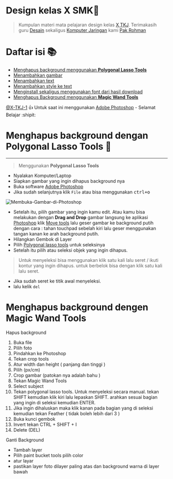 # Design kelas X SMK🌿

> Kumpulan materi mata pelajaran design kelas [X TKJ](bg.md).
  Terimakasih guru [Desain](bg.md) sekaligus [Komputer Jaringan](bg.md) kami [Pak Rohman](bg.md)

# Daftar isi 📚

- [Menghapus background menggunakan <b>Polygonal Lasso Tools</b>](menghapusbackground.md)
- [Menambahkan gambar](bg.md)
- [Menambahkan text](bg.md)
- [Menambahkan style ke text](bg.md)
- [Menginstall sekaligus menggunakan font dari hasil download](bg.md)
- [Menghapus Background menggunakan <b>Magic Wand Tools</b>](bg.md)

[@X-TKJ-1](kbd.md) :+1: Untuk saat ini menggunakan [Adobe Photoshop](Photoshop.md) - Selamat Belajar  :shipit:

# Menghapus background dengan Polygonal Lasso Tools 🍂
  <hr>

  > Menggunakan <b>Polygonal Lasso Tools</b>

 - Nyalakan Komputer/Laptop
 - Siapkan gambar yang ingin dihapus background nya
 - Buka software [Adobe Photoshop](db.md)
 - Jika sudah selanjutnya klik ``File`` atau bisa menggunakan <kbd>ctrl</kbd><kbd>+</kbd><kbd>o</kbd>

 ![Membuka-Gambar-di-Photoshop](https://user-images.githubusercontent.com/107765982/187202946-ab6c43aa-6bd5-4e4d-b589-e2d4cbdf1e8b.png)

 - Setelah itu, pilih gambar yang ingin kamu edit. Atau kamu bisa melakukan dengan <b>Drag and Drop</b> gambar langsung ke aplikasi [Photoshop](a.md)
   klik [Move tools](kbd.md) lalu geser gambar ke background putih dengan cara :
   tahan touchpad sebelah kiri lalu geser menggunakan tangan kanan ke arah background putih.
 - Hilangkan Gembok di Layer
 - Pilih [Polygonal lasso tools](pn.md) untuk seleksinya
 - Setelah itu pilih atau seleksi objek yang ingin dihapus.
  > Untuk menyeleksi bisa menggunakan klik satu kali lalu seret / ikuti kontur yang ingin dihapus. 
    untuk berbelok bisa dengan klik satu kali lalu seret.
 - Jika sudah seret ke titik awal menyeleksi.
 - lalu kelik ``del``

# Menghapus background dengen Magic Wand Tools 
  Hapus background
1. Buka file
2. Pilih foto
3. Pindahkan ke Photoshop 
4. Tekan crop tools
5. Atur width dan height ( panjang dan tinggi )
6. Pilih (px/cm)
7. Crop gambar (patokan nya adalah bahu )
8. Tekan Magic Wand Tools
9. Select subject
10. Tekan polygonal lasso tools. Untuk menyeleksi secara manual. tekan SHIFT kemudian klik kiri lalu lepaskan SHIFT. arahkan sesuai bagian yang ingin di seleksi kemudian ENTER.
11. Jika ingin dihaluskan maka klik kanan pada bagian yang di seleksi kemudian tekan Feather ( tidak boleh lebih dari 3 )
12. Buka kunci gembok
13. Invert tekan CTRL + SHIFT + I
14. Delete (DEL)

Ganti Background
- Tambah layer
- Pilih paint bucket tools 
pilih color 
- atur layar 
- pastikan layer foto dilayer paling atas dan background warna di layer bawah

